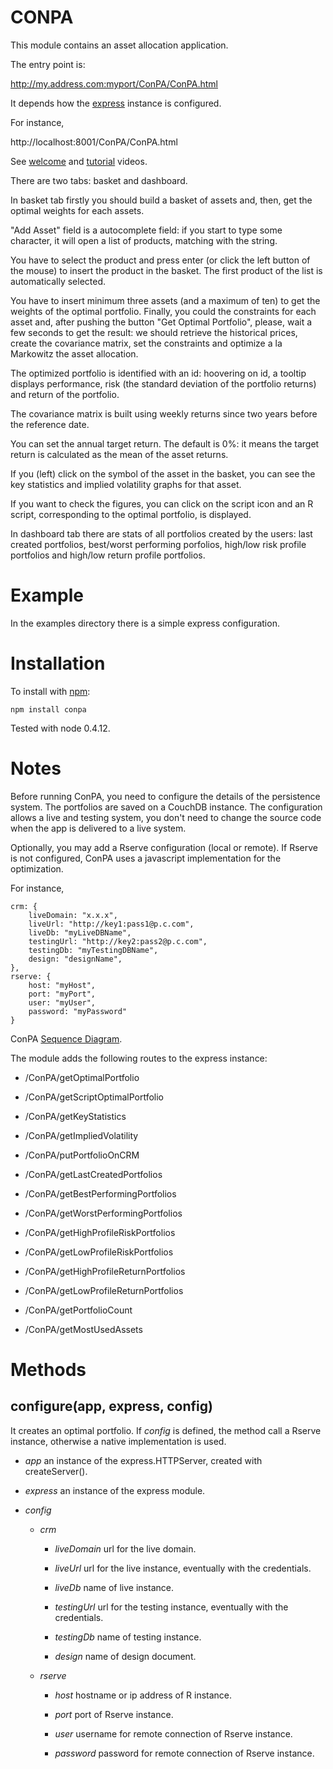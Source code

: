 CONPA
=====

This module contains an asset allocation application.

The entry point is:

http://my.address.com:myport/ConPA/ConPA.html

It depends how the [express](http://github.com/visionmedia/express) instance
is configured.

For instance,

http://localhost:8001/ConPA/ConPA.html

See [welcome](http://www.youtube.com/watch?v=ia_UVHtuBTM) and
[tutorial](http://www.youtube.com/watch?v=xIwbc6lQzNk) videos.

There are two tabs: basket and dashboard.

In basket tab firstly you should build a basket of assets and, then, get the
optimal weights for each assets.

"Add Asset" field is a autocomplete field: if you start to type some character,
it will open a list of products, matching with the string.

You have to select the product and press enter (or click the left button of the
mouse) to insert the product in the basket. The first product of the list is
automatically selected.

You have to insert minimum three assets (and a maximum of ten) to get the
weights of the optimal portfolio. Finally, you could the constraints for each
asset and, after pushing the button "Get Optimal Portfolio", please, wait a few
seconds to get the result: we should retrieve the historical prices,
create the covariance matrix, set the constraints and optimize a la Markowitz
the asset allocation.

The optimized portfolio is identified with an id: hoovering on id, a tooltip
displays performance, risk (the standard deviation of the portfolio returns)
and return of the portfolio.

The covariance matrix is built using weekly returns since two years before the
reference date.

You can set the annual target return. The default is 0%: it means the target
return is calculated as the mean of the asset returns.

If you (left) click on the symbol of the asset in the basket, you can see the
key statistics and implied volatility graphs for that asset.

If you want to check the figures, you can click on the script icon and an
R script, corresponding to the optimal portfolio, is displayed.

In dashboard tab there are stats of all portfolios created by the users:
last created portfolios, best/worst performing porfolios, high/low risk profile
portfolios and high/low return profile portfolios.

Example
========

In the examples directory there is a simple express configuration.

Installation
============

To install with [npm](http://github.com/isaacs/npm):

    npm install conpa

Tested with node 0.4.12.

Notes
=====

Before running ConPA, you need to configure the details of the persistence
system. The portfolios are saved on a CouchDB instance. The configuration
allows a live and testing system, you don't need to change the source code
when the app is delivered to a live system.

Optionally, you may add a Rserve configuration (local or remote). If Rserve is
not configured, ConPA uses a javascript implementation for the optimization.

For instance,

    crm: {
        liveDomain: "x.x.x",
        liveUrl: "http://key1:pass1@p.c.com",
        liveDb: "myLiveDBName",
        testingUrl: "http://key2:pass2@p.c.com",
        testingDb: "myTestingDBName",
        design: "designName",
    },
    rserve: {
        host: "myHost",
        port: "myPort",
        user: "myUser",
        password: "myPassword"
    }

ConPA [Sequence Diagram](http://www.websequencediagrams.com/cgi-bin/cdraw?lz=Q29uUEEtPk5vZGVKUzogbmF2aWdhdGlvbgphbHQgABkFIGJhY2tlbmQgd2l0aCBqcyBjYWxjCiAgICBub3RlIG92ZXIgADoGABAFABMGZGUtY29ucGEgAAYOZmluYW5jZQAbDnF1YWRwcm9nAE8FZW5kAFMFCmVsc2UAbRRSIGNsb3VkAF4jcmlvIChSc2VydmUgYWRhcHRlcikAVg4gICAAgTQHLT4AUQVudW1iZXJzLmNvbTogZ2V0IG9wdGltYWwgcG9ydGZvbGlvABEjcGVyZm9ybWFuY2VzAEAjaW1wbGllZCB2b2xhdGlsaXR5AIJODwCBChAAgl4JAIFWBgCCbQl0c2VyaQBsBwAaBUpTT05JTwCBYRIAgVsQLQCDdgsAgXwFIGNydW5jaGluZyByZXNwb25zZQplbmQKAIIlBy0-AIQyBToAEwoKCgoKCgo&s=napkin).

The module adds the following routes to the express instance:

- /ConPA/getOptimalPortfolio

- /ConPA/getScriptOptimalPortfolio

- /ConPA/getKeyStatistics

- /ConPA/getImpliedVolatility

- /ConPA/putPortfolioOnCRM

- /ConPA/getLastCreatedPortfolios

- /ConPA/getBestPerformingPortfolios

- /ConPA/getWorstPerformingPortfolios

- /ConPA/getHighProfileRiskPortfolios

- /ConPA/getLowProfileRiskPortfolios

- /ConPA/getHighProfileReturnPortfolios

- /ConPA/getLowProfileReturnPortfolios

- /ConPA/getPortfolioCount

- /ConPA/getMostUsedAssets

Methods
=======

configure(app, express, config)
---------

It creates an optimal portfolio. If *config* is defined, the method call a
Rserve instance, otherwise a native implementation is used.

- *app* an instance of the express.HTTPServer, created with createServer().

- *express* an instance of the express module.

- *config*

    - *crm*

        - *liveDomain* url for the live domain.

        - *liveUrl* url for the live instance, eventually with the credentials.

        - *liveDb* name of live instance.

        - *testingUrl* url for the testing instance, eventually with the credentials.

        - *testingDb* name of testing instance.

        - *design* name of design document.

    - *rserve*

        - *host* hostname or ip address of R instance.

        - *port* port of Rserve instance.

        - *user* username for remote connection of Rserve instance.

        - *password* password for remote connection of Rserve instance.

